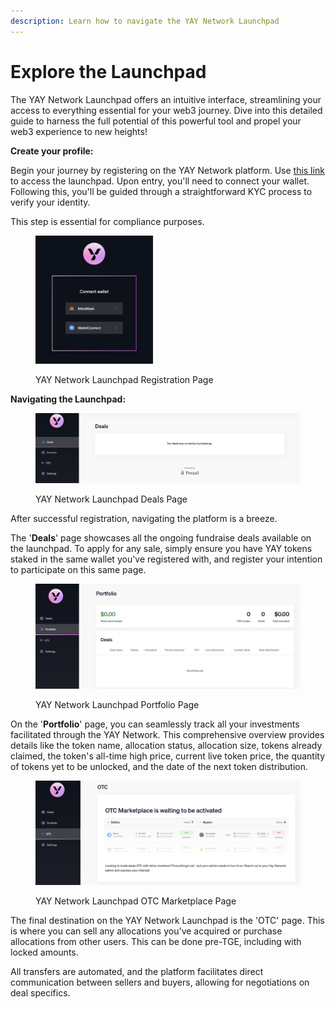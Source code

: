 ```yaml
---
description: Learn how to navigate the YAY Network Launchpad
---
```


# Explore the Launchpad

The YAY Network Launchpad offers an intuitive interface, streamlining your access to everything essential for your web3 journey. Dive into this detailed guide to harness the full potential of this powerful tool and propel your web3 experience to new heights!

**Create your profile:**

Begin your journey by registering on the YAY Network platform. Use [this link](https://invest.yay.network/users/sign\_up) to access the launchpad. Upon entry, you'll need to connect your wallet. Following this, you'll be guided through a straightforward KYC process to verify your identity.&#x20;

This step is essential for compliance purposes.

<figure><img src="../.gitbook/assets/image (1).png" alt="" width="188"><figcaption><p>YAY Network Launchpad Registration Page</p></figcaption></figure>

**Navigating the Launchpad:**

<figure><img src="../.gitbook/assets/image (1) (1).png" alt=""><figcaption><p>YAY Network Launchpad Deals Page</p></figcaption></figure>

After successful registration, navigating the platform is a breeze.&#x20;

The '**Deals**' page showcases all the ongoing fundraise deals available on the launchpad. To apply for any sale, simply ensure you have YAY tokens staked in the same wallet you've registered with, and register your intention to participate on this same page.

<figure><img src="../.gitbook/assets/image (2).png" alt=""><figcaption><p>YAY Network Launchpad Portfolio Page</p></figcaption></figure>

On the '**Portfolio**' page, you can seamlessly track all your investments facilitated through the YAY Network. This comprehensive overview provides details like the token name, allocation status, allocation size, tokens already claimed, the token's all-time high price, current live token price, the quantity of tokens yet to be unlocked, and the date of the next token distribution.

<figure><img src="../.gitbook/assets/image (3).png" alt=""><figcaption><p>YAY Network Launchpad OTC Marketplace Page</p></figcaption></figure>

The final destination on the YAY Network Launchpad is the 'OTC' page. This is where you can sell any allocations you've acquired or purchase allocations from other users. This can be done pre-TGE, including with locked amounts.&#x20;

All transfers are automated, and the platform facilitates direct communication between sellers and buyers, allowing for negotiations on deal specifics.
